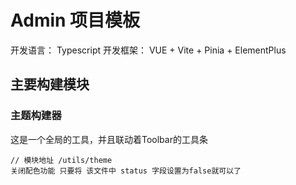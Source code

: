 # Admin 项目模板

开发语言： Typescript
开发框架： VUE + Vite + Pinia + ElementPlus

## 主要构建模块

### 主题构建器

这是一个全局的工具，并且联动着Toolbar的工具条

```
// 模块地址 /utils/theme
关闭配色功能 只要将 该文件中 status 字段设置为false就可以了
```
